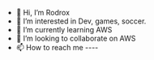 - 👋 Hi, I’m Rodrox
- 👀 I’m interested in Dev, games, soccer.
- 🌱 I’m currently learning AWS
- 💞️ I’m looking to collaborate on AWS
- 📫 How to reach me ----

